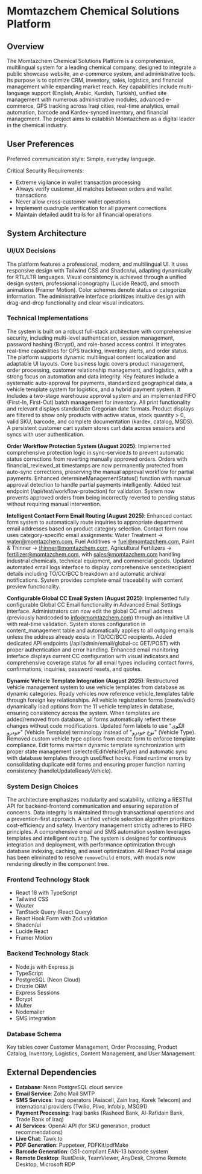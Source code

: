 # Momtazchem Chemical Solutions Platform

## Overview
The Momtazchem Chemical Solutions Platform is a comprehensive, multilingual system for a leading chemical company, designed to integrate a public showcase website, an e-commerce system, and administrative tools. Its purpose is to optimize CRM, inventory, sales, logistics, and financial management while expanding market reach. Key capabilities include multi-language support (English, Arabic, Kurdish, Turkish), unified site management with numerous administrative modules, advanced e-commerce, GPS tracking across Iraqi cities, real-time analytics, email automation, barcode and Kardex-synced inventory, and financial management. The project aims to establish Momtazchem as a digital leader in the chemical industry.

## User Preferences
Preferred communication style: Simple, everyday language.

Critical Security Requirements:
- Extreme vigilance in wallet transaction processing
- Always verify customer_id matches between orders and wallet transactions
- Never allow cross-customer wallet operations
- Implement quadruple verification for all payment corrections
- Maintain detailed audit trails for all financial operations

## System Architecture

### UI/UX Decisions
The platform features a professional, modern, and multilingual UI. It uses responsive design with Tailwind CSS and Shadcn/ui, adapting dynamically for RTL/LTR languages. Visual consistency is achieved through a unified design system, professional iconography (Lucide React), and smooth animations (Framer Motion). Color schemes denote status or categorize information. The administrative interface prioritizes intuitive design with drag-and-drop functionality and clear visual indicators.

### Technical Implementations
The system is built on a robust full-stack architecture with comprehensive security, including multi-level authentication, session management, password hashing (Bcrypt), and role-based access control. It integrates real-time capabilities for GPS tracking, inventory alerts, and order status. The platform supports dynamic multilingual content localization and adaptable UI layouts. Core business logic covers product management, order processing, customer relationship management, and logistics, with a strong focus on automation and data integrity. Key features include a systematic auto-approval for payments, standardized geographical data, a vehicle template system for logistics, and a hybrid payment system. It includes a two-stage warehouse approval system and an implemented FIFO (First-In, First-Out) batch management for inventory. All print functionality and relevant displays standardize Gregorian date formats. Product displays are filtered to show only products with active status, stock quantity > 0, valid SKU, barcode, and complete documentation (kardex, catalog, MSDS). A persistent customer cart system stores cart data across sessions and syncs with user authentication.

**Order Workflow Protection System (August 2025)**: Implemented comprehensive protection logic in sync-service.ts to prevent automatic status corrections from reverting manually approved orders. Orders with financial_reviewed_at timestamps are now permanently protected from auto-sync corrections, preserving the manual approval workflow for partial payments. Enhanced determineManagementStatus() function with manual approval detection to handle partial payments intelligently. Added test endpoint (/api/test/workflow-protection) for validation. System now prevents approved orders from being incorrectly reverted to pending status without requiring manual intervention.

**Intelligent Contact Form Email Routing (August 2025)**: Enhanced contact form system to automatically route inquiries to appropriate department email addresses based on product category selection. Contact form now uses category-specific email assignments: Water Treatment → water@momtazchem.com, Fuel Additives → fuel@momtazchem.com, Paint & Thinner → thinner@momtazchem.com, Agricultural Fertilizers → fertilizer@momtazchem.com, with sales@momtazchem.com handling industrial chemicals, technical equipment, and commercial goods. Updated automated email logs interface to display comprehensive sender/recipient details including TO/CC/BCC breakdown and automatic archival notifications. System provides complete email traceability with content preview functionality.

**Configurable Global CC Email System (August 2025)**: Implemented fully configurable Global CC Email functionality in Advanced Email Settings interface. Administrators can now edit the global CC email address (previously hardcoded to info@momtazchem.com) through an intuitive UI with real-time validation. System stores configuration in content_management table and automatically applies to all outgoing emails unless the address already exists in TO/CC/BCC recipients. Added dedicated API endpoints (/api/admin/email/global-cc GET/POST) with proper authentication and error handling. Enhanced email monitoring interface displays current CC configuration with visual indicators and comprehensive coverage status for all email types including contact forms, confirmations, inquiries, password resets, and quotes.

**Dynamic Vehicle Template Integration (August 2025)**: Restructured vehicle management system to use vehicle templates from database as dynamic categories. Ready vehicles now reference vehicle_templates table through foreign key relationships. All vehicle registration forms (create/edit) dynamically load options from the 11 vehicle templates in database, ensuring consistency across the system. When templates are added/removed from database, all forms automatically reflect these changes without code modifications. Updated form labels to use "الگوی خودرو" (Vehicle Template) terminology instead of "نوع خودرو" (Vehicle Type). Removed custom vehicle type options from create form to enforce template compliance. Edit forms maintain dynamic template synchronization with proper state management (selectedEditVehicleType) and automatic sync with database templates through useEffect hooks. Fixed runtime errors by consolidating duplicate edit forms and ensuring proper function naming consistency (handleUpdateReadyVehicle).

### System Design Choices
The architecture emphasizes modularity and scalability, utilizing a RESTful API for backend-frontend communication and ensuring separation of concerns. Data integrity is maintained through transactional operations and a prevention-first approach. A unified vehicle selection algorithm prioritizes cost-efficiency and safety. Inventory management strictly adheres to FIFO principles. A comprehensive email and SMS automation system leverages templates and intelligent routing. The system is designed for continuous integration and deployment, with performance optimization through database indexing, caching, and asset optimization. All React Portal usage has been eliminated to resolve `removeChild` errors, with modals now rendering directly in the component tree.

### Frontend Technology Stack
- React 18 with TypeScript
- Tailwind CSS
- Wouter
- TanStack Query (React Query)
- React Hook Form with Zod validation
- Shadcn/ui
- Lucide React
- Framer Motion

### Backend Technology Stack
- Node.js with Express.js
- TypeScript
- PostgreSQL (Neon Cloud)
- Drizzle ORM
- Express Sessions
- Bcrypt
- Multer
- Nodemailer
- SMS integration

### Database Schema
Key tables cover Customer Management, Order Processing, Product Catalog, Inventory, Logistics, Content Management, and User Management.

## External Dependencies

- **Database**: Neon PostgreSQL cloud service
- **Email Service**: Zoho Mail SMTP
- **SMS Services**: Iraqi operators (Asiacell, Zain Iraq, Korek Telecom) and international providers (Twilio, Plivo, Infobip, MSG91)
- **Payment Processing**: Iraqi banks (Rasheed Bank, Al-Rafidain Bank, Trade Bank of Iraq)
- **AI Services**: OpenAI API (for SKU generation, product recommendations)
- **Live Chat**: Tawk.to
- **PDF Generation**: Puppeteer, PDFKit/pdfMake
- **Barcode Generation**: GS1-compliant EAN-13 barcode system
- **Remote Desktop**: RustDesk, TeamViewer, AnyDesk, Chrome Remote Desktop, Microsoft RDP